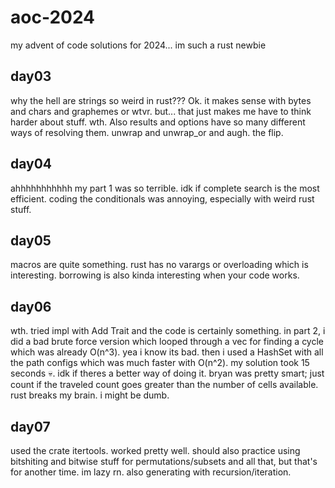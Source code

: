 # aoc-2024

my advent of code solutions for 2024... im such a rust newbie

## day03
why the hell are strings so weird in rust??? Ok. it makes sense with bytes and chars and graphemes or wtvr.
but... that just makes me have to think harder about stuff. wth. Also results and options have so many different
ways of resolving them. unwrap and unwrap_or and augh. the flip.

## day04
ahhhhhhhhhhh my part 1 was so terrible. idk if complete search is the most efficient.
coding the conditionals was annoying, especially with weird rust stuff.

## day05
macros are quite something. rust has no varargs or overloading which is interesting.
borrowing is also kinda interesting when your code works.

## day06
wth. tried impl with Add Trait and the code is certainly something.
in part 2, i did a bad brute force version which looped through a vec for finding a cycle which was already O(n^3). yea i know its bad.
then i used a HashSet with all the path configs which was much faster with O(n^2). my solution took 15 seconds :skull:. 
idk if theres a better way of doing it.
bryan was pretty smart; just count if the traveled count goes greater than the number of cells available.
rust breaks my brain. i might be dumb.

## day07
used the crate itertools. worked pretty well. should also practice using bitshiting and bitwise stuff 
for permutations/subsets and all that, but that's for another time. im lazy rn. also generating with recursion/iteration.